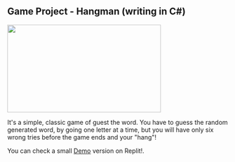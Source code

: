 ## **Game Project - Hangman (writing in C#)**

<img src="https://thumbs.dreamstime.com/z/hangman-game-white-background-icons-39279576.jpg" width="350" height="200" />

<p align="bothsides">It's a simple, classic game of guest the word. You have to guess the random generated word, by going one letter at a time, but
you will have only six  wrong tries before the game ends and your "hang"!</p>

You can check a small [Demo](https://replit.com/@sitcom93/Hangman-Game#Main.cs) version on Replit!.
